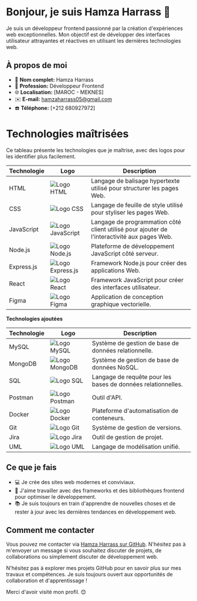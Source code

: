 # Bonjour, je suis Hamza Harrass 👋

Je suis un développeur frontend passionné par la création d'expériences web exceptionnelles. Mon objectif est de développer des interfaces utilisateur attrayantes et réactives en utilisant les dernières technologies web.

## À propos de moi

- 🌟 **Nom complet:** Hamza Harrass
- 💼 **Profession:** Développeur Frontend
- 🌐 **Localisation:** [MAROC - MEKNES]
- ✉️ **E-mail:** [hamzaharrass05@gmail.com](mailto:hamzaharrass05@gmail.com)
- ☎️ **Téléphone:** [+212 680927972]

# Technologies maîtrisées

Ce tableau présente les technologies que je maîtrise, avec des logos pour les identifier plus facilement.

| Technologie | Logo | Description |
|---|---|---|
| HTML | ![Logo HTML](https://cdn4.iconfinder.com/data/icons/logos-and-brands/512/167_Html5_logo_logos-50.png)| Langage de balisage hypertexte utilisé pour structurer les pages Web. |
| CSS | ![Logo CSS](https://cdn1.iconfinder.com/data/icons/logotypes/32/badge-css-3-40.png)| Langage de feuille de style utilisé pour styliser les pages Web. |
| JavaScript | ![Logo JavaScript](https://upload.wikimedia.org/wikipedia/commons/thumb/b/bd/JavaScript_logo.svg/256px-JavaScript_logo.svg.png) | Langage de programmation côté client utilisé pour ajouter de l'interactivité aux pages Web. |
| Node.js | ![Logo Node.js](https://upload.wikimedia.org/wikipedia/commons/thumb/0/0a/Node-js-logo.svg/256px-Node-js-logo.svg.png) | Plateforme de développement JavaScript côté serveur. |
| Express.js | ![Logo Express.js](https://upload.wikimedia.org/wikipedia/commons/thumb/c/c4/Express_logo.svg/256px-Express_logo.svg.png) | Framework Node.js pour créer des applications Web. |
| React | ![Logo React](https://upload.wikimedia.org/wikipedia/commons/thumb/0/0a/React-icon.svg/256px-React-icon.svg.png) | Framework JavaScript pour créer des interfaces utilisateur. |
| Figma | ![Logo Figma](https://upload.wikimedia.org/wikipedia/commons/thumb/b/b8/Figma_logo.svg/256px-Figma_logo.svg.png) | Application de conception graphique vectorielle. |

**Technologies ajoutées**

| Technologie | Logo | Description |
|---|---|---|
| MySQL | ![Logo MySQL](https://upload.wikimedia.org/wikipedia/commons/thumb/7/70/MySQL_logo.svg/256px-MySQL_logo.svg.png) | Système de gestion de base de données relationnelle. |
| MongoDB | ![Logo MongoDB](https://upload.wikimedia.org/wikipedia/commons/thumb/a/a2/MongoDB_logo.svg/256px-MongoDB_logo.svg.png) | Système de gestion de base de données NoSQL. |
| SQL | ![Logo SQL](https://upload.wikimedia.org/wikipedia/commons/thumb/f/f9/SQL_logo.svg/256px-SQL_logo.svg.png) | Langage de requête pour les bases de données relationnelles. |
| Postman | ![Logo Postman](https://upload.wikimedia.org/wikipedia/commons/thumb/2/2f/Postman_logo.svg/256px-Postman_logo.svg.png) | Outil d'API. |
| Docker | ![Logo Docker](https://upload.wikimedia.org/wikipedia/commons/thumb/2/2c/Docker_logo.svg/256px-Docker_logo.svg.png) | Plateforme d'automatisation de conteneurs. |
| Git | ![Logo Git](https://upload.wikimedia.org/wikipedia/commons/thumb/6/6b/Git_logo.svg/256px-Git_logo.svg.png) | Système de gestion de versions. |
| Jira | ![Logo Jira](https://upload.wikimedia.org/wikipedia/commons/thumb/d/d0/Jira_logo.svg/256px-Jira_logo.svg.png) | Outil de gestion de projet. |
| UML | ![Logo UML](https://upload.wikimedia.org/wikipedia/commons/thumb/8/86/Unified_Modeling_Language_logo.svg/256px-Unified_Modeling_Language_logo.svg.png) | Langage de modélisation unifié. |



## Ce que je fais

- 💻 Je crée des sites web modernes et conviviaux.
- 🚀 J'aime travailler avec des frameworks et des bibliothèques frontend pour optimiser le développement.
- 📚 Je suis toujours en train d'apprendre de nouvelles choses et de rester à jour avec les dernières tendances en développement web.

## Comment me contacter

Vous pouvez me contacter via [Hamza Harrass sur GitHub](https://github.com/HamzaHarrass). N'hésitez pas à m'envoyer un message si vous souhaitez discuter de projets, de collaborations ou simplement discuter de développement web.

N'hésitez pas à explorer mes projets GitHub pour en savoir plus sur mes travaux et compétences. Je suis toujours ouvert aux opportunités de collaboration et d'apprentissage !

Merci d'avoir visité mon profil. 😊
